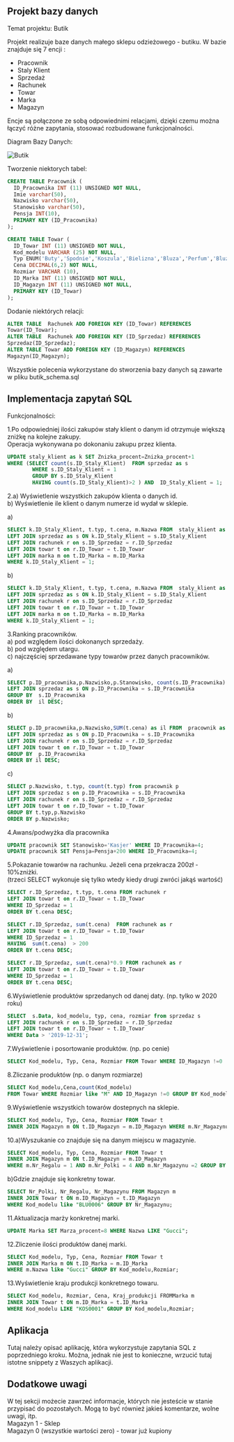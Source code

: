 
## Projekt bazy danych
Temat projektu: Butik

Projekt realizuje baze danych małego sklepu odzieżowego - butiku.
W bazie znajduje się 7 encji :
- Pracownik
- Staly Klient
- Sprzedaż
- Rachunek
- Towar
- Marka
- Magazyn

Encje są połączone ze sobą odpowiednimi relacjami, dzięki czemu można łączyć różne zapytania, stosować rozbudowane funkcjonalności. 

Diagram Bazy Danych:

![Butik](Butik.svg)


Tworzenie niektorych tabel: 
```sql
CREATE TABLE Pracownik (
  ID_Pracownika INT (11) UNSIGNED NOT NULL,
  Imie varchar(50),
  Nazwisko varchar(50),
  Stanowisko varchar(50),
  Pensja INT(10),
  PRIMARY KEY (ID_Pracownika)
);

CREATE TABLE Towar (
  ID_Towar INT (11) UNSIGNED NOT NULL,
  Kod_modelu VARCHAR (25) NOT NULL,
  Typ ENUM('Buty','Spodnie','Koszula','Bielizna','Bluza','Perfum','Bluzka','Inne','Odziez Wierzchnia'),
  Cena DECIMAL(6,2) NOT NULL,
  Rozmiar VARCHAR (10),
  ID_Marka INT (11) UNSIGNED NOT NULL,
  ID_Magazyn INT (11) UNSIGNED NOT NULL,
  PRIMARY KEY (ID_Towar)
);
```
Dodanie niektórych relacji:
```sql
ALTER TABLE  Rachunek ADD FOREIGN KEY (ID_Towar) REFERENCES
Towar(ID_Towar);
ALTER TABLE  Rachunek ADD FOREIGN KEY (ID_Sprzedaz) REFERENCES
Sprzedaz(ID_Sprzedaz);
ALTER TABLE Towar ADD FOREIGN KEY (ID_Magazyn) REFERENCES
Magazyn(ID_Magazyn);
```
Wszystkie polecenia wykorzystane do stworzenia bazy danych są zawarte w pliku butik_schema.sql


## Implementacja zapytań SQL
<!--Tutaj należy wylistować wszystkie funkcjonalności, wraz z odpowiednimi zapytaniami SQL. W tej sekcji należy zawrzeć wyłącznie zapytania z grupy DML oraz DQL.-->
Funkcjonalności:

1.Po odpowiedniej ilości zakupów stały klient o danym id otrzymuje większą zniżkę na kolejne zakupy.  
Operacja wykonywana po dokonaniu zakupu przez klienta.
```sql
UPDATE staly_klient as k SET Znizka_procent=Znizka_procent+1
WHERE (SELECT count(s.ID_Staly_Klient)  FROM sprzedaz as s
        WHERE s.ID_Staly_Klient = 1
        GROUP BY s.ID_Staly_Klient
        HAVING count(s.ID_Staly_Klient)>2 ) AND  ID_Staly_Klient = 1;
```

2.a) Wyświetlenie wszystkich zakupów klienta o danych id.  
    b) Wyświetlenie ile klient o danym numerze id wydał w sklepie.  
    
a)
```sql
SELECT k.ID_Staly_Klient, t.typ, t.cena, m.Nazwa FROM  staly_klient as k
LEFT JOIN sprzedaz as s ON k.ID_Staly_Klient = s.ID_Staly_Klient
LEFT JOIN rachunek r on s.ID_Sprzedaz = r.ID_Sprzedaz
LEFT JOIN towar t on r.ID_Towar = t.ID_Towar
LEFT JOIN marka m on t.ID_Marka = m.ID_Marka
WHERE k.ID_Staly_Klient = 1;
```
b)
```sql
SELECT k.ID_Staly_Klient, t.typ, t.cena, m.Nazwa FROM  staly_klient as k
LEFT JOIN sprzedaz as s ON k.ID_Staly_Klient = s.ID_Staly_Klient
LEFT JOIN rachunek r on s.ID_Sprzedaz = r.ID_Sprzedaz
LEFT JOIN towar t on r.ID_Towar = t.ID_Towar
LEFT JOIN marka m on t.ID_Marka = m.ID_Marka
WHERE k.ID_Staly_Klient = 1;
```
3.Ranking pracowników.  
    a) pod względem ilości dokonanych sprzedaży.  
    b) pod względem utargu.   
    c) najczęściej sprzedawane typy towarów przez danych pracowników.
    

a)
```sql
SELECT p.ID_pracownika,p.Nazwisko,p.Stanowisko, count(s.ID_Pracownika) as il FROM pracownik as p
LEFT JOIN sprzedaz as s ON p.ID_Pracownika = s.ID_Pracownika
GROUP BY  s.ID_Pracownika
ORDER BY  il DESC;
```
b)
```sql
SELECT p.ID_pracownika,p.Nazwisko,SUM(t.cena) as il FROM  pracownik as p
LEFT JOIN sprzedaz as s ON p.ID_Pracownika = s.ID_Pracownika
LEFT JOIN rachunek r on s.ID_Sprzedaz = r.ID_Sprzedaz
LEFT JOIN towar t on r.ID_Towar = t.ID_Towar
GROUP BY  p.ID_Pracownika
ORDER BY il DESC;
```
c)
```sql
SELECT p.Nazwisko, t.typ, count(t.typ) from pracownik p
LEFT JOIN sprzedaz s on p.ID_Pracownika = s.ID_Pracownika
LEFT JOIN rachunek r on s.ID_Sprzedaz = r.ID_Sprzedaz
LEFT JOIN towar t on r.ID_Towar = t.ID_Towar
GROUP BY t.typ,p.Nazwisko
ORDER BY p.Nazwisko;
```

4.Awans/podwyżka dla pracownika
```sql
UPDATE pracownik SET Stanowisko='Kasjer' WHERE ID_Pracownika=4;
UPDATE pracownik SET Pensja=Pensja+200 WHERE ID_Pracownika=4;
```


5.Pokazanie towarów na rachunku. Jeżeli cena przekracza 200zł - 10%zniżki.  
    (trzeci SELECT wykonuje się tylko wtedy kiedy drugi zwróci jakąś wartość)
```sql
SELECT r.ID_Sprzedaz, t.typ, t.cena FROM rachunek r
LEFT JOIN towar t on r.ID_Towar = t.ID_Towar
WHERE ID_Sprzedaz = 1
ORDER BY t.cena DESC;

SELECT r.ID_Sprzedaz, sum(t.cena)  FROM rachunek as r
LEFT JOIN towar t on r.ID_Towar = t.ID_Towar
WHERE ID_Sprzedaz = 1
HAVING  sum(t.cena)  > 200
ORDER BY t.cena DESC;

SELECT r.ID_Sprzedaz, sum(t.cena)*0.9 FROM rachunek as r
LEFT JOIN towar t on r.ID_Towar = t.ID_Towar
WHERE ID_Sprzedaz = 1
ORDER BY t.cena DESC;
```

6.Wyświetlenie produktów sprzedanych od danej daty. (np. tylko w 2020 roku)
```sql
SELECT  s.Data, kod_modelu, typ, cena, rozmiar from sprzedaz s
LEFT JOIN rachunek r on s.ID_Sprzedaz = r.ID_Sprzedaz
LEFT JOIN towar t on r.ID_Towar = t.ID_Towar
WHERE Data > '2019-12-31';
```

7.Wyświetlenie i posortowanie produktów. (np. po cenie)
```sql
SELECT Kod_modelu, Typ, Cena, Rozmiar FROM Towar WHERE ID_Magazyn !=0  ORDER BY Cena;
```

8.Zliczanie produktów (np. o danym rozmiarze)
```sql
SELECT Kod_modelu,Cena,count(Kod_modelu) 
FROM Towar WHERE Rozmiar like "M" AND ID_Magazyn !=0 GROUP BY Kod_modelu;
```

9.Wyświetlenie wszystkich towarów dostepnych na sklepie.
```sql
SELECT Kod_modelu, Typ, Cena, Rozmiar FROM Towar t 
INNER JOIN Magazyn m ON t.ID_Magazyn = m.ID_Magazyn WHERE m.Nr_Magazynu =1;
```

10.a)Wyszukanie co znajduje się na danym miejscu w magazynie.
```sql
SELECT Kod_modelu, Typ, Cena, Rozmiar FROM Towar t 
INNER JOIN Magazyn m ON t.ID_Magazyn = m.ID_Magazyn 
WHERE m.Nr_Regalu = 1 AND m.Nr_Polki = 4 AND m.Nr_Magazynu =2 GROUP BY Kod_modelu;
```
b)Gdzie znajduje się konkretny towar.
```sql
SELECT Nr_Polki, Nr_Regalu, Nr_Magazynu FROM Magazyn m 
INNER JOIN Towar t ON m.ID_Magazyn = t.ID_Magazyn 
WHERE Kod_modelu like "BLU0006" GROUP BY Nr_Magazynu;
```

<!--10.W jakim magazynie znajduje się najwięcej towaru.
```sql
SELECT Nr_Magazynu, count(kod_modelu) FROM Towar t 
INNER JOIN Magazyn m ON t.ID_Magazyn = m.ID_Magazyn GROUP BY Nr_Magazynu;
```-->

11.Aktualizacja marży konkretnej marki.
```sql
UPDATE Marka SET Marza_procent=8 WHERE Nazwa LIKE "Gucci";
```

12.Zliczenie ilości produktów danej marki.
```sql
SELECT Kod_modelu, Typ, Cena, Rozmiar FROM Towar t 
INNER JOIN Marka m ON t.ID_Marka = m.ID_Marka 
WHERE m.Nazwa like "Gucci" GROUP BY Kod_modelu,Rozmiar;
```

13.Wyświetlenie kraju produkcji konkretnego towaru.
```sql
SELECT Kod_modelu, Rozmiar, Cena, Kraj_produkcji FROMMarka m 
INNER JOIN Towar t ON m.ID_Marka = t.ID_Marka 
WHERE Kod_modelu LIKE "KOS0001" GROUP BY Kod_modelu,Rozmiar;
```

## Aplikacja
Tutaj należy opisać aplikację, która wykorzystuje zapytania SQL z poprzedniego kroku. Można, jednak nie jest to konieczne, wrzucić tutaj istotne snippety z Waszych aplikacji.

## Dodatkowe uwagi
W tej sekcji możecie zawrzeć informacje, których nie jesteście w stanie przypisać do pozostałych. Mogą to być również jakieś komentarze, wolne uwagi, itp.  
Magazyn 1 - Sklep  
Magazyn 0 (wszystkie wartości zero) - towar już kupiony 
